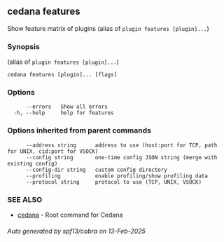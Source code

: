 ## cedana features

Show feature matrix of plugins (alias of `plugin features [plugin]...`)

### Synopsis

 (alias of `plugin features [plugin]...`)

```
cedana features [plugin]... [flags]
```

### Options

```
      --errors   Show all errors
  -h, --help     help for features
```

### Options inherited from parent commands

```
      --address string      address to use (host:port for TCP, path for UNIX, cid:port for VSOCK)
      --config string       one-time config JSON string (merge with existing config)
      --config-dir string   custom config directory
      --profiling           enable profiling/show profiling data
      --protocol string     protocol to use (TCP, UNIX, VSOCK)
```

### SEE ALSO

* [cedana](cedana.md)	 - Root command for Cedana

###### Auto generated by spf13/cobra on 13-Feb-2025
